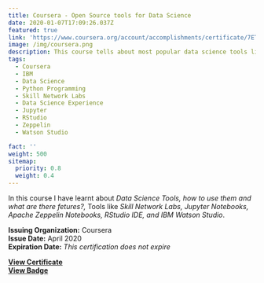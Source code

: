 ```yaml
---
title: Coursera - Open Source tools for Data Science
date: 2020-01-07T17:09:26.037Z
featured: true
link: 'https://www.coursera.org/account/accomplishments/certificate/7ETPUUBTCCH8'
image: /img/coursera.png
description: This course tells about most popular data science tools like <em>Jupyter Notebooks, RStudio IDE, Zeppelin and Data Science Experience</em>.<br> This course is instructed by <em>IBM</em>. 
tags: 
  - Coursera
  - IBM
  - Data Science
  - Python Programming
  - Skill Network Labs
  - Data Science Experience
  - Jupyter
  - RStudio 
  - Zeppelin
  - Watson Studio

fact: ''
weight: 500
sitemap:
  priority: 0.8
  weight: 0.4
---
```


In this course I have learnt about _Data Science Tools, how to use them and what are there fetures?,_ Tools like _Skill Network Labs, Jupyter Notebooks, Apache Zeppelin Notebooks, RStudio IDE, and IBM Watson Studio_.
  
**Issuing Organization:** Coursera  
**Issue Date:** April 2020  
**Expiration Date:** _This certification does not expire_  

**[View Certificate](https://www.coursera.org/account/accomplishments/certificate/7ETPUUBTCCH8)**  
**[View Badge](https://www.youracclaim.com/badges/5141ce06-3f08-4b57-aac6-74fa5ac99e45)**